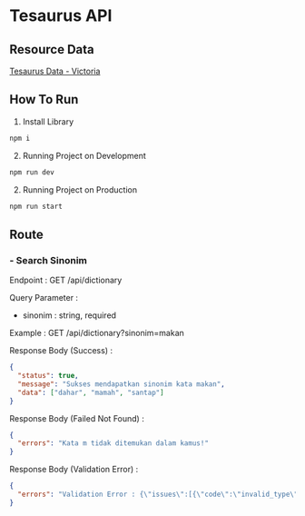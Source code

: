 # Tesaurus API

## Resource Data

[Tesaurus Data - Victoria](https://github.com/victoriasovereigne/tesaurus/blob/master/dict.json)

## How To Run

1. Install Library

```bash
npm i
```

2. Running Project on Development

```bash
npm run dev
```

2. Running Project on Production

```bash
npm run start
```

## Route

### - Search Sinonim

Endpoint : GET /api/dictionary

Query Parameter :

- sinonim : string, required

Example : GET /api/dictionary?sinonim=makan

Response Body (Success) :

```json
{
  "status": true,
  "message": "Sukses mendapatkan sinonim kata makan",
  "data": ["dahar", "mamah", "santap"]
}
```

Response Body (Failed Not Found) :

```json
{
  "errors": "Kata m tidak ditemukan dalam kamus!"
}
```

Response Body (Validation Error) :

```json
{
  "errors": "Validation Error : {\"issues\":[{\"code\":\"invalid_type\",\"expected\":\"string\",\"received\":\"undefined\",\"path\":[\"sinonim\"],\"message\":\"Required\"}],\"name\":\"ZodError\"}"
}
```
